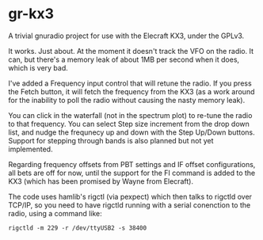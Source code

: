 gr-kx3
======

A trivial gnuradio project for use with the Elecraft KX3, under the GPLv3. 

It works.  Just about.  At the moment it doesn't track the VFO on the radio.  It
can, but there's a memory leak of about 1MB per second when it does, which is
very bad.

I've added a Frequency input control that will retune the radio.  If you press the 
Fetch button, it will fetch the frequency from the KX3 (as a work
around for the inability to poll the radio without causing the nasty
memory leak).

You can click in the waterfall (not in the spectrum plot) to re-tune the radio 
to that frequency.  You can select Step size increment from the drop down
list, and nudge the frequnecy up and down with the Step Up/Down buttons.
Support for stepping through bands is also planned but not yet implemented.

Regarding frequency offsets from PBT settings and IF offset configurations, all
bets are off for now, until the support for the FI command is added to the
KX3 (which has been promised by Wayne from Elecraft).

The code uses hamlib's rigctl (via pexpect) which then talks to rigctld over
TCP/IP, so you need to have rigctld running with a serial conenction to the
radio, using a command like:

	rigctld -m 229 -r /dev/ttyUSB2 -s 38400
